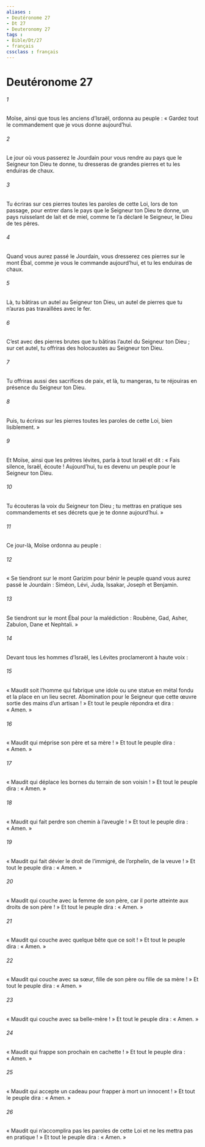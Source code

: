 ```yaml
---
aliases : 
- Deutéronome 27
- Dt 27
- Deuteronomy 27
tags : 
- Bible/Dt/27
- français
cssclass : français
---
```


# Deutéronome 27

###### 1
Moïse, ainsi que tous les anciens d’Israël, ordonna au peuple : « Gardez tout le commandement que je vous donne aujourd’hui.
###### 2
Le jour où vous passerez le Jourdain pour vous rendre au pays que le Seigneur ton Dieu te donne, tu dresseras de grandes pierres et tu les enduiras de chaux.
###### 3
Tu écriras sur ces pierres toutes les paroles de cette Loi, lors de ton passage, pour entrer dans le pays que le Seigneur ton Dieu te donne, un pays ruisselant de lait et de miel, comme te l’a déclaré le Seigneur, le Dieu de tes pères.
###### 4
Quand vous aurez passé le Jourdain, vous dresserez ces pierres sur le mont Ébal, comme je vous le commande aujourd’hui, et tu les enduiras de chaux.
###### 5
Là, tu bâtiras un autel au Seigneur ton Dieu, un autel de pierres que tu n’auras pas travaillées avec le fer.
###### 6
C’est avec des pierres brutes que tu bâtiras l’autel du Seigneur ton Dieu ; sur cet autel, tu offriras des holocaustes au Seigneur ton Dieu.
###### 7
Tu offriras aussi des sacrifices de paix, et là, tu mangeras, tu te réjouiras en présence du Seigneur ton Dieu.
###### 8
Puis, tu écriras sur les pierres toutes les paroles de cette Loi, bien lisiblement. »
###### 9
Et Moïse, ainsi que les prêtres lévites, parla à tout Israël et dit : « Fais silence, Israël, écoute ! Aujourd’hui, tu es devenu un peuple pour le Seigneur ton Dieu.
###### 10
Tu écouteras la voix du Seigneur ton Dieu ; tu mettras en pratique ses commandements et ses décrets que je te donne aujourd’hui. »
###### 11
Ce jour-là, Moïse ordonna au peuple :
###### 12
« Se tiendront sur le mont Garizim pour bénir le peuple quand vous aurez passé le Jourdain : Siméon, Lévi, Juda, Issakar, Joseph et Benjamin.
###### 13
Se tiendront sur le mont Ébal pour la malédiction : Roubène, Gad, Asher, Zabulon, Dane et Nephtali. »
###### 14
Devant tous les hommes d’Israël, les Lévites proclameront à haute voix :
###### 15
« Maudit soit l’homme qui fabrique une idole ou une statue en métal fondu et la place en un lieu secret. Abomination pour le Seigneur que cette œuvre sortie des mains d’un artisan ! » Et tout le peuple répondra et dira : « Amen. »
###### 16
« Maudit qui méprise son père et sa mère ! » Et tout le peuple dira : « Amen. »
###### 17
« Maudit qui déplace les bornes du terrain de son voisin ! » Et tout le peuple dira : « Amen. »
###### 18
« Maudit qui fait perdre son chemin à l’aveugle ! » Et tout le peuple dira : « Amen. »
###### 19
« Maudit qui fait dévier le droit de l’immigré, de l’orphelin, de la veuve ! » Et tout le peuple dira : « Amen. »
###### 20
« Maudit qui couche avec la femme de son père, car il porte atteinte aux droits de son père ! » Et tout le peuple dira : « Amen. »
###### 21
« Maudit qui couche avec quelque bête que ce soit ! » Et tout le peuple dira : « Amen. »
###### 22
« Maudit qui couche avec sa sœur, fille de son père ou fille de sa mère ! » Et tout le peuple dira : « Amen. »
###### 23
« Maudit qui couche avec sa belle-mère ! » Et tout le peuple dira : « Amen. »
###### 24
« Maudit qui frappe son prochain en cachette ! » Et tout le peuple dira : « Amen. »
###### 25
« Maudit qui accepte un cadeau pour frapper à mort un innocent ! » Et tout le peuple dira : « Amen. »
###### 26
« Maudit qui n’accomplira pas les paroles de cette Loi et ne les mettra pas en pratique ! » Et tout le peuple dira : « Amen. »
